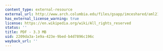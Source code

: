 ```yaml
---
content_type: external-resource
external_url: http://www.arch.columbia.edu/files/gsapp/imceshared/aml2193/Mehrota_04.pdf
has_external_license_warning: true
license: https://en.wikipedia.org/wiki/All_rights_reserved
status: ''
title: PDF - 3.3 MB
uid: 2209da3a-1e9a-423e-9bed-b4d7896c196c
wayback_url: ''
---
```

